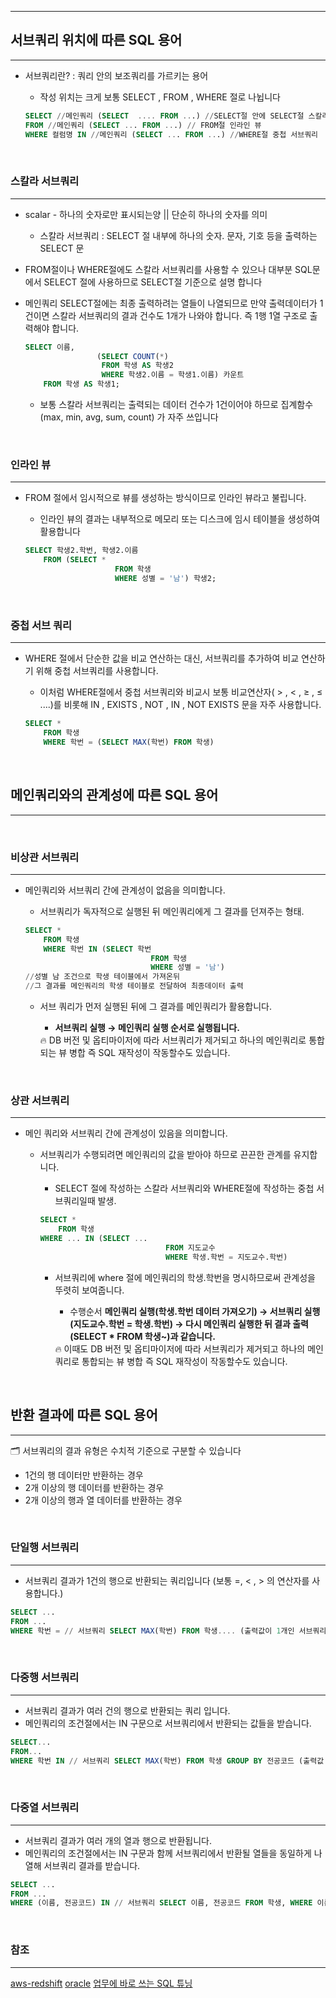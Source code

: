 ***

## 서브쿼리 위치에 따른 SQL 용어

---

-   서브쿼리란? : 쿼리 안의 보조쿼리를 가르키는 용어
    
    -   작성 위치는 크게 보통 SELECT , FROM , WHERE 절로 나뉩니다
    
    ```sql
    SELECT //메인쿼리 (SELECT  .... FROM ...) //SELECT절 안에 SELECT절 스칼라 서브쿼리
    FROM //메인쿼리 (SELECT ... FROM ...) // FROM절 인라인 뷰
    WHERE 컬럼명 IN //메인쿼리 (SELECT ... FROM ...) //WHERE절 중첩 서브쿼리
    ```
    

<br>

### 스칼라 서브쿼리

---

-   scalar - 하나의 숫자로만 표시되는양 || 단순히 하나의 숫자를 의미
    
    -   스칼라 서브쿼리 : SELECT 절 내부에 하나의 숫자. 문자, 기호 등을 출력하는 SELECT 문
-   FROM절이나 WHERE절에도 스칼라 서브쿼리를 사용할 수 있으나 대부분 SQL문에서 SELECT 절에 사용하므로 SELECT절 기준으로 설명 합니다
    
-   메인쿼리 SELECT절에는 최종 출력하려는 열들이 나열되므로 만약 출력데이터가 1건이면 스칼라 서브쿼리의 결과 건수도 1개가 나와야 합니다. 즉 1행 1열 구조로 출력해야 합니다.
    
    ```sql
    SELECT 이름,
    				(SELECT COUNT(*)
    				 FROM 학생 AS 학생2
    				 WHERE 학생2.이름 = 학생1.이름) 카운트
    	FROM 학생 AS 학생1;
    ```
    
    -   보통 스칼라 서브쿼리는 출력되는 데이터 건수가 1건이어야 하므로 집계함수(max, min, avg, sum, count) 가 자주 쓰입니다

<br>

### 인라인 뷰

---

-   FROM 절에서 임시적으로 뷰를 생성하는 방식이므로 인라인 뷰라고 불립니다.
    
    -   인라인 뷰의 결과는 내부적으로 메모리 또는 디스크에 임시 테이블을 생성하여 활용합니다
    
    ```sql
    SELECT 학생2.학번, 학생2.이름
    	FROM (SELECT *
    					FROM 학생
    					WHERE 성별 = '남') 학생2;
    ```
    

<br>

### 중첩 서브 쿼리

---

-   WHERE 절에서 단순한 값을 비교 연산하는 대신, 서브쿼리를 추가하여 비교 연산하기 위해 중첩 서브쿼리를 사용합니다.
    
    -   이처럼 WHERE절에서 중첩 서브쿼리와 비교시 보통 비교연산자( > , < , ≥ , ≤ ....)를 비롯해 IN , EXISTS , NOT , IN , NOT EXISTS 문을 자주 사용합니다.
    
    ```sql
    SELECT *
    	FROM 학생
    	WHERE 학번 = (SELECT MAX(학번) FROM 학생)
    ```
    

<br>

## 메인쿼리와의 관계성에 따른 SQL 용어

---

<br>

### 비상관 서브쿼리

---

-   메인쿼리와 서브쿼리 간에 관계성이 없음을 의미합니다.
    
    -   서브쿼리가 독자적으로 실행된 뒤 메인쿼리에게 그 결과를 던져주는 형태.
    
    ```sql
    SELECT *
    	FROM 학생
    	WHERE 학번 IN (SELECT 학번
    							FROM 학생			
    							WHERE 성별 = '남')
    //성별 남 조건으로 학생 테이블에서 가져온뒤 
    //그 결과를 메인쿼리의 학생 테이블로 전달하여 최종데이터 출력
    ```
    
    -   서브 쿼리가 먼저 실행된 뒤에 그 결과를 메인쿼리가 활용합니다.
        
        -   **서브쿼리 실행 → 메인쿼리 실행 순서로 실행됩니다.**
        
        <aside> 🔥 DB 버전 및 옵티마이저에 따라 서브쿼리가 제거되고 하나의 메인쿼리로 통합되는 뷰 병합 즉 SQL 재작성이 작동할수도 있습니다.
        
        </aside>
        

<br>

### 상관 서브쿼리

---

-   메인 쿼리와 서브쿼리 간에 관계성이 있음을 의미합니다.
    -   서브쿼리가 수행되려면 메인쿼리의 값을 받아야 하므로 끈끈한 관계를 유지합니다.
        
        -   SELECT 절에 작성하는 스칼라 서브쿼리와 WHERE절에 작성하는 중첩 서브쿼리일때 발생.
        
        ```sql
        SELECT *
        	FROM 학생
        WHERE ... IN (SELECT ...
        							FROM 지도교수
        							WHERE 학생.학번 = 지도교수.학번)
        ```
        
        -   서브쿼리에 where 절에 메인쿼리의 학생.학번을 명시하므로써 관계성을 뚜렷히 보여줍니다.
            
            -   수행순서 **메인쿼리 실행(학생.학번 데이터 가져오기) → 서브쿼리 실행(지도교수.학번 = 학생.학번) → 다시 메인쿼리 실행한 뒤 결과 출력(SELECT * FROM 학생~)과 같습니다.**
            
            <aside> 🔥 이때도 DB 버전 및 옵티마이저에 따라 서브쿼리가 제거되고 하나의 메인쿼리로 통합되는 뷰 병합 즉 SQL 재작성이 작동할수도 있습니다.
            
            </aside>
            

<br>

## 반환 결과에 따른 SQL 용어

---

🗂️ 서브쿼리의 결과 유형은 수치적 기준으로 구분할 수 있습니다

-   1건의 행 데이터만 반환하는 경우
-   2개 이상의 행 데이터를 반환하는 경우
-   2개 이상의 행과 열 데이터를 반환하는 경우

<br>

### 단일행 서브쿼리

---

-   서브쿼리 결과가 1건의 행으로 반환되는 쿼리입니다 (보통 =, < , > 의 연산자를 사용합니다.)

```sql
SELECT ...
FROM ...
WHERE 학번 = // 서브쿼리 SELECT MAX(학번) FROM 학생.... (출력값이 1개인 서브쿼리)
```

<br>

### 다중행 서브쿼리

---

-   서브쿼리 결과가 여러 건의 행으로 반환되는 쿼리 입니다.
-   메인쿼리의 조건절에서는 IN 구문으로 서브쿼리에서 반환되는 값들을 받습니다.

```sql
SELECT...
FROM...
WHERE 학번 IN // 서브쿼리 SELECT MAX(학번) FROM 학생 GROUP BY 전공코드 (출력값 2개이상)
```

<br>

### 다중열 서브쿼리

---

-   서브쿼리 결과가 여러 개의 열과 행으로 반환됩니다.
-   메인쿼리의 조건절에서는 IN 구문과 함께 서브쿼리에서 반환될 열들을 동일하게 나열해 서브쿼리 결과를 받습니다.

```sql
SELECT ...
FROM ...
WHERE (이름, 전공코드) IN // 서브쿼리 SELECT 이름, 전공코드 FROM 학생, WHERE 이름 LIKE '김%'
```

<br>

### 참조
***
[aws-redshift](https://docs.aws.amazon.com/redshift/latest/dg/r_scalar_subqueries.html)
[oracle](https://docs.oracle.com/cd/E28280_01/bi.1111/e10544/appsql.htm#BIEUG14135)
[업무에 바로 쓰는 SQL 튜닝](http://www.yes24.com/Product/Goods/102382080)